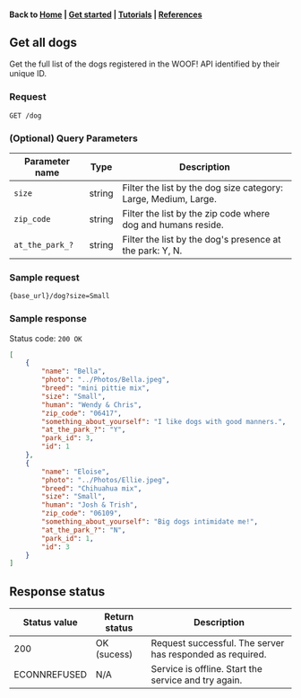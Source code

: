 #### Back to [Home](index.md) | [Get started](index.md#get-started) | [Tutorials](index.md#tutorials) | [References](index.md#reference)

## Get all dogs

Get the full list of the dogs registered in the WOOF! API identified by their unique ID.

### Request
```
GET /dog
```


### (Optional) Query Parameters
| Parameter name   |Type   |Description   |   
|---|---|---|
| `size`  |string   | Filter the list by the dog size category: Large, Medium, Large.  |  
| `zip_code`  |string   | Filter the list by the zip code where dog and humans reside.  |   
| `at_the_park_?`  |string   | Filter the list by the dog's presence at the park: Y, N.|   

### Sample request
```
{base_url}/dog?size=Small
```

### Sample response
Status code: `200 OK`

```json
[
    {
        "name": "Bella",
        "photo": "../Photos/Bella.jpeg",
        "breed": "mini pittie mix",
        "size": "Small",
        "human": "Wendy & Chris",
        "zip_code": "06417",
        "something_about_yourself": "I like dogs with good manners.",
        "at_the_park_?": "Y",
        "park_id": 3,
        "id": 1
    },
    {
        "name": "Eloise",
        "photo": "../Photos/Ellie.jpeg",
        "breed": "Chihuahua mix",
        "size": "Small",
        "human": "Josh & Trish",
        "zip_code": "06109",
        "something_about_yourself": "Big dogs intimidate me!",
        "at_the_park_?": "N",
        "park_id": 1,
        "id": 3
    }
]
```
## Response status

| Status value   | Return status  | Description   | 
|---|---|---|
| 200  | OK (sucess)  | Request successful. The server has responded as required.  | 
| ECONNREFUSED | N/A | Service is offline. Start the service and try again.|
